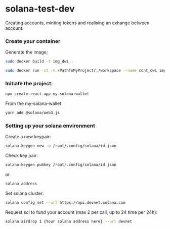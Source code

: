 # solana-test-dev
Creating accounts, minting tokens and realising an exhange between account.


### Create your container

Generate the image;
```bash
sudo docker build -t img_dwi .
```

```bash
sudo docker run -it -v /PathToMyProject/:/workspace --name cont_dwi img_dwi
```

### Initiate the project:
```bash
npx create-react-app my-solana-wallet
```

From the my-solana-wallet
```bash
yarn add @solana/web3.js
```

### Setting up your solana environment

Create a new keypair:
```bash
solana-keygen new -o /root/.config/solana/id.json
```

Check key pair: 
```bash
solana-keygen pubkey /root/.config/solana/id.json
```

or

```bash
solana address
```

Set solana cluster:
```bash
solana config set --url https://api.devnet.solana.com
```
Request sol to fund your account (max 2 per call, up to 24 time per 24h):

```bash
solana airdrop 1 {Your solana address here} --url devnet
```
